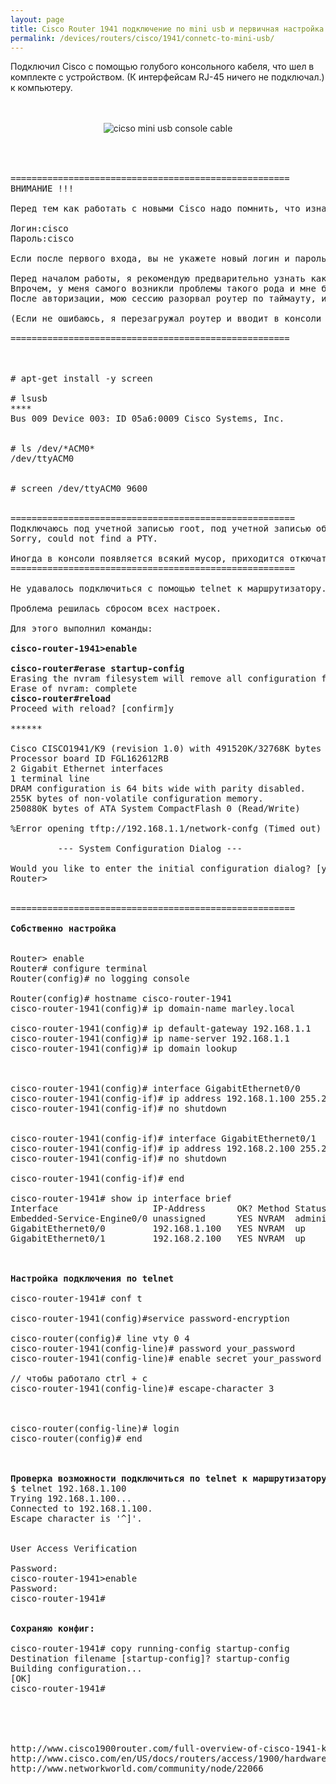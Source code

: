 ```yaml
---
layout: page
title: Cisco Router 1941 подключение по mini usb и первичная настройка в консоли Ubuntu 12.04 x64
permalink: /devices/routers/cisco/1941/connetc-to-mini-usb/
---
```




Подключил Cisco с помощью голубого консольного кабеля, что шел в комплекте с устройством. (К интерфейсам RJ-45 ничего не подключал.) к компьютеру.

<br/>
<br/>

<div align="center">
	<img src="https://raw.githubusercontent.com/sysadm-ru/sysadm-ru.github.io/master/website/docs/devices/routers/cisco/1941/cicso-mini-usb-console-cable.jpg" border="0" alt="cicso mini usb console cable">
</div>

<br/>
<br/>

<pre>

=====================================================
ВНИМАНИЕ !!!

Перед тем как работать с новыми Cisco надо помнить, что изначально они идут со стандартным паролем для первого входа:

Логин:cisco
Пароль:cisco

Если после первого входа, вы не укажете новый логин и пароль командой username User privilage 15 password Pass, либо не удалите команду login в настройках консоли,  то произойдет маленькая неприятность - стандартного пароля уже не будет, нового вы не создали, а маршрутизатор спрашивает пароль, даже не зная с чем его сравнивать.

Перед началом работы, я рекомендую предварительно узнать как и что сделать, чтобы избежать вожможных дополнительных проблем.
Впрочем, у меня самого возникли проблемы такого рода и мне без особых проблем удалось их решить.
После авторизации, мою сессию разорвал роутер по таймауту, и войти под старым паролем мне не удавалось. Так происходили мои первые знакомства с оборудованием от компании cisco.

(Если не ошибаюсь, я перезагружал роутер и вводит в консоли какие-то команды, которые легко гуглятся на хабре, вроде сброс пароля на циске. После этого прошло значительное время, поэтому совсем не помню, что за команды я вводил.)

=====================================================



# apt-get install -y screen

# lsusb
****
Bus 009 Device 003: ID 05a6:0009 Cisco Systems, Inc.


# ls /dev/*ACM0*
/dev/ttyACM0


# screen /dev/ttyACM0 9600


======================================================
Подключаюсь под учетной записью root, под учетной записью обычного пользователя получаю сообщение об ошибке:
Sorry, could not find a PTY.

Иногда в консоли появляется всякий мусор, приходится откючать и включать usb кабель заново.
======================================================

Не удавалось подключиться с помощью telnet к маршрутизатору.

Проблема решилась сбросом всех настроек.

Для этого выполнил команды:

<strong>cisco-router-1941>enable</strong>

<strong>cisco-router#erase startup-config</strong>
Erasing the nvram filesystem will remove all configuration files! Continue? [confirm]y[OK]
Erase of nvram: complete
<strong>cisco-router#reload</strong>
Proceed with reload? [confirm]y

******

Cisco CISCO1941/K9 (revision 1.0) with 491520K/32768K bytes of memory.
Processor board ID FGL162612RB
2 Gigabit Ethernet interfaces
1 terminal line
DRAM configuration is 64 bits wide with parity disabled.
255K bytes of non-volatile configuration memory.
250880K bytes of ATA System CompactFlash 0 (Read/Write)

%Error opening tftp://192.168.1.1/network-confg (Timed out)

         --- System Configuration Dialog ---

Would you like to enter the initial configuration dialog? [yes/no]: no
Router>


======================================================

<strong>Собственно настройка</strong>


Router> enable
Router# configure terminal
Router(config)# no logging console

Router(config)# hostname cisco-router-1941
cisco-router-1941(config)# ip domain-name marley.local

cisco-router-1941(config)# ip default-gateway 192.168.1.1
cisco-router-1941(config)# ip name-server 192.168.1.1
cisco-router-1941(config)# ip domain lookup

<!--
int loopback 0
cisco-router-1941(config-if)# ip address 192.168.1.100 255.255.255.0


-->

cisco-router-1941(config)# interface GigabitEthernet0/0
cisco-router-1941(config-if)# ip address 192.168.1.100 255.255.255.0
cisco-router-1941(config-if)# no shutdown


cisco-router-1941(config-if)# interface GigabitEthernet0/1
cisco-router-1941(config-if)# ip address 192.168.2.100 255.255.255.0
cisco-router-1941(config-if)# no shutdown

cisco-router-1941(config-if)# end

cisco-router-1941# show ip interface brief
Interface                  IP-Address      OK? Method Status                Protocol
Embedded-Service-Engine0/0 unassigned      YES NVRAM  administratively down down
GigabitEthernet0/0         192.168.1.100   YES NVRAM  up                    up
GigabitEthernet0/1         192.168.2.100   YES NVRAM  up                    up



<strong>Настройка подключения по telnet</strong>

cisco-router-1941# conf t

cisco-router-1941(config)#service password-encryption

cisco-router(config)# line vty 0 4
cisco-router-1941(config-line)# password your_password
cisco-router-1941(config-line)# enable secret your_password

// чтобы работало ctrl + c
cisco-router-1941(config-line)# escape-character 3

<!--
Router(config)# line con 0
Router(config-line)# escape-character 3
-->

cisco-router(config-line)# login
cisco-router(config)# end



<strong>Проверка возможности подключиться по telnet к маршрутизатору Cisco 1941 в консоли Ubuntu:</strong>
$ telnet 192.168.1.100
Trying 192.168.1.100...
Connected to 192.168.1.100.
Escape character is '^]'.


User Access Verification

Password:
cisco-router-1941>enable
Password:
cisco-router-1941#


<strong>Сохраняю конфиг:</strong>

cisco-router-1941# copy running-config startup-config
Destination filename [startup-config]? startup-config
Building configuration...
[OK]
cisco-router-1941#





http://www.cisco1900router.com/full-overview-of-cisco-1941-k9-router-cisco-1941-sec-k9-router.html
http://www.cisco.com/en/US/docs/routers/access/1900/hardware/installation/guide/19pwrup.html
http://www.networkworld.com/community/node/22066
